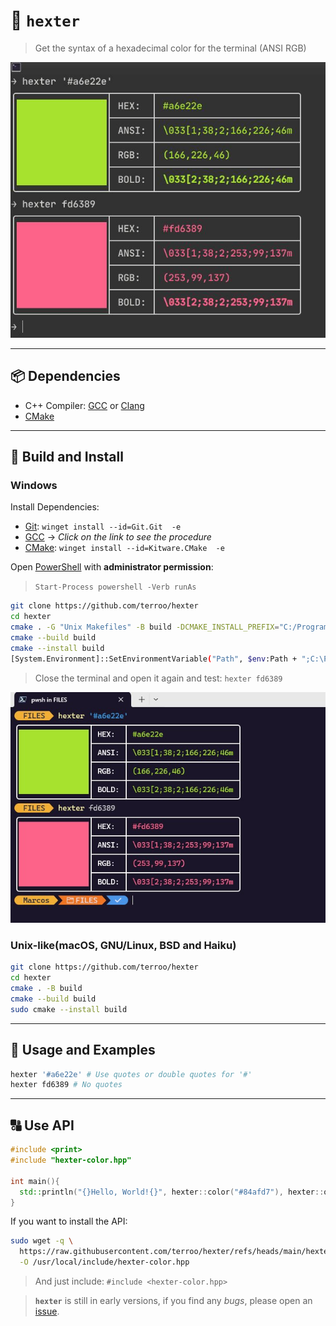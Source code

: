 # 🎨 `hexter`
> Get the syntax of a hexadecimal color for the terminal (ANSI RGB)

![hexter](hexter.jpg) 

---

## 📦 Dependencies
+ C++ Compiler: [GCC](https://gcc.gnu.org/) or [Clang](https://clang.llvm.org/)
+ [CMake](https://cmake.org/)

---

## 🚧 Build and Install
### Windows
Install Dependencies:
+ [Git](https://winstall.app/apps/Git.Git): `winget install --id=Git.Git  -e`
+ [GCC](https://terminalroot.com/how-to-install-the-new-version-of-gcc-mingw-on-windows/) → *Click on the link to see the procedure*
+ [CMake](https://winstall.app/apps/Kitware.CMake): `winget install --id=Kitware.CMake  -e` 

Open [PowerShell](https://terminalroot.com/customize-your-powershell-like-a-pro/) with **administrator permission**: 
> `Start-Process powershell -Verb runAs`

```bash
git clone https://github.com/terroo/hexter
cd hexter
cmake . -G "Unix Makefiles" -B build -DCMAKE_INSTALL_PREFIX="C:/Program Files/HexTer"
cmake --build build
cmake --install build
[System.Environment]::SetEnvironmentVariable("Path", $env:Path + ";C:\Program Files\HexTer\bin", [System.EnvironmentVariableTarget]::Machine)
```
> Close the terminal and open it again and test: `hexter fd6389`

![hexter on Windows](hexter-windows.jpg) 


### Unix-like(macOS, GNU/Linux, BSD and Haiku)
```bash
git clone https://github.com/terroo/hexter
cd hexter
cmake . -B build
cmake --build build
sudo cmake --install build
```

---

## 💼 Usage and Examples

```bash
hexter '#a6e22e' # Use quotes or double quotes for '#'
hexter fd6389 # No quotes
```

---

## 🔠 Use API
```cpp
#include <print>
#include "hexter-color.hpp"

int main(){
  std::println("{}Hello, World!{}", hexter::color("#84afd7"), hexter::off);
}
```

If you want to install the API:
```bash
sudo wget -q \
  https://raw.githubusercontent.com/terroo/hexter/refs/heads/main/hexter-color.hpp \
  -O /usr/local/include/hexter-color.hpp
```
> And just include: `#include <hexter-color.hpp>`

> **`hexter`** is still in early versions, if you find any *bugs*, please open an [issue](https://github.com/terroo/hexter/issues).


